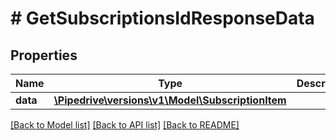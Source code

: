 # # GetSubscriptionsIdResponseData

## Properties

Name | Type | Description | Notes
------------ | ------------- | ------------- | -------------
**data** | [**\Pipedrive\versions\v1\Model\SubscriptionItem**](SubscriptionItem.md) |  |

[[Back to Model list]](../README.md#documentation-for-models) [[Back to API list]](../README.md#documentation-for-api-endpoints) [[Back to README]](../README.md)
